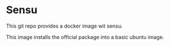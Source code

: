 # Sensu

This git repo provides a docker image wit sensu.

This image installs the official package into a basic ubuntu image.
